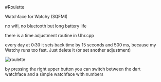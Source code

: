 #Roulette

Watchface for Watchy (SQFMI)

no wifi, no bluetooth but long battery life

there is a time adjustment routine in Uhr.cpp

every day at 0:30 it sets back time by 15 seconds and 500 ms, because my Watchy runs too fast. Just delete it (or set another adjustment)

![roulette](https://github.com/MartMarq/roulette/assets/139223739/daa6c3b3-46fb-421f-bd10-1d895520e0f0)

by pressing the right upper button you can switch between the dart watchface and a simple watchface with numbers
